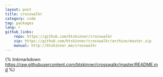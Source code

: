 ```yaml
---
layout: post
title: crosswalkr
category: code
tag: packages
lang: r 
github_links:
    repo: https://github.com/btskinner/crosswalkr
    zip: https://github.com/btskinner/crosswalkr/archive/master.zip
    manual: http://btskinner.me/crosswalkr
---
```


{% linkmarkdown https://raw.githubusercontent.com/btskinner/crosswalkr/master/README.md %}
